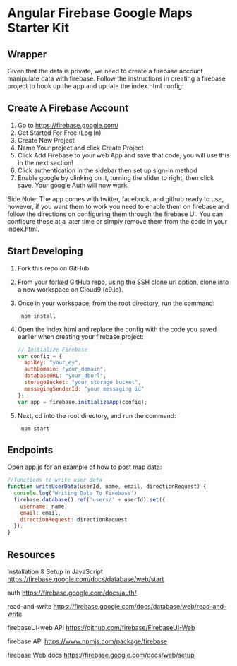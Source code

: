 Angular Firebase Google Maps Starter Kit
===

## Wrapper

Given that the data is private, we need to create a firebase account manipulate data with firebase. Follow the instructions in creating a firebase project to hook up the app and update the index.html config:

## Create A Firebase Account
1. Go to https://firebase.google.com/
2. Get Started For Free (Log In)
3. Create New Project
4. Name Your project and click Create Project
5. Click Add Firebase to your web App and save that code, you will use this in the next section!
6. Click authentication in the sidebar then set up sign-in method
7. Enable google by clinking on it, turning the slider to right, then click save. Your google Auth will now work.

Side Note:
The app comes with twitter, facebook, and github ready to use, however, if you want them to work you need to enable them on firebase and follow the directions on configuring them through the firebase UI. You can configure these at a later time or simply remove them from the code in your index.html.

## Start Developing

1. Fork this repo on GitHub
2. From your forked GitHub repo, using the SSH clone url option, clone into a new workspace on Cloud9 (c9.io).
3. Once in your workspace, from the root directory, run the command:

        npm install


5. Open the index.html and replace the config with the code you saved earlier when creating your firebase project:

    ````javascript
    // Initialize Firebase
    var config = {
      apiKey: "your_ey",
      authDomain: "your_domain",
      databaseURL: "your_dburl",
      storageBucket: "your storage bucket",
      messagingSenderId: "your messaging id"
    };
    var app = firebase.initializeApp(config);
    ````


5. Next, cd into the root directory, and run the command:

        npm start

## Endpoints

Open app.js for an example of how to post map data:

  ````javascript
  //functions to write user data
  function writeUserData(userId, name, email, directionRequest) {
    console.log('Writing Data To Firebase')
    firebase.database().ref('users/' + userId).set({
      username: name,
      email: email,
      directionRequest: directionRequest
    });
  }
  ````

## Resources

Installation & Setup in JavaScript
https://firebase.google.com/docs/database/web/start

auth
https://firebase.google.com/docs/auth/

read-and-write
https://firebase.google.com/docs/database/web/read-and-write

firebaseUI-web API https://github.com/firebase/FirebaseUI-Web

firebase API
https://www.npmjs.com/package/firebase

firebase Web docs
https://firebase.google.com/docs/web/setup
